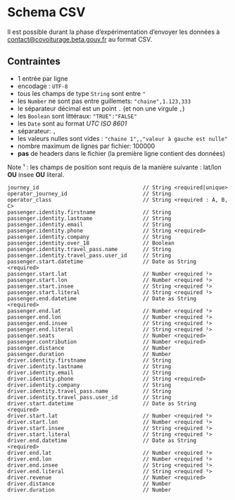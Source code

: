 # Schema CSV

Il est possible durant la phase d’expérimentation d’envoyer les données à [contact@covoiturage.beta.gouv.fr](mailto:contact@covoiturage.beta.gouv.fr) au format CSV.

## Contraintes

* 1 entrée par ligne
* encodage : `UTF-8`
* tous les champs de type `String` sont entre `"`
* les `Number` ne sont pas entre guillemets: `"chaine",1.123,333`
* le séparateur décimal est un point `.` \(et non une virgule `,`\)
* les `Boolean` sont littéraux: `"TRUE":"FALSE"`
* les `Date` sont au format _UTC ISO 8601_
* séparateur: `,`
* les valeurs nulles sont vides : `"chaine 1",,"valeur à gauche est nulle"`
* nombre maximum de lignes par fichier: 100000
* **pas** de headers dans le fichier \(la première ligne contient des données\)

Note ¹ : les champs de position sont requis de la manière suivante : lat/lon **OU** insee **OU** literal.

```text
journey_id                                 // String <required|unique>
operator_journey_id                        // String
operator_class                             // String <required : A, B, C>
passenger.identity.firstname               // String
passenger.identity.lastname                // String
passenger.identity.email                   // String
passenger.identity.phone                   // String <required>
passenger.identity.company                 // String
passenger.identity.over_18                 // Boolean
passenger.identity.travel_pass.name        // String
passenger.identity.travel_pass.user_id     // String
passenger.start.datetime                   // Date as String <required>
passenger.start.lat                        // Number <required ¹>
passenger.start.lon                        // Number <required ¹>
passenger.start.insee                      // String <required ¹>
passenger.start.literal                    // String <required ¹>
passenger.end.datetime                     // Date as String <required>
passenger.end.lat                          // Number <required ¹>
passenger.end.lon                          // Number <required ¹>
passenger.end.insee                        // String <required ¹>
passenger.end.literal                      // String <required ¹>
passenger.seats                            // Number <required>
passenger.contribution                     // Number <required>
passenger.distance                         // Number
passenger.duration                         // Number
driver.identity.firstname                  // String
driver.identity.lastname                   // String
driver.identity.email                      // String
driver.identity.phone                      // String <required>
driver.identity.company                    // String
driver.identity.travel_pass.name           // String
driver.identity.travel_pass.user_id        // String
driver.start.datetime                      // Date as String <required>
driver.start.lat                           // Number <required ¹>
driver.start.lon                           // Number <required ¹>
driver.start.insee                         // String <required ¹>
driver.start.literal                       // String <required ¹>
driver.end.datetime                        // Date as String <required>
driver.end.lat                             // Number <required ¹>
driver.end.lon                             // Number <required ¹>
driver.end.insee                           // String <required ¹>
driver.end.literal                         // String <required ¹>
driver.revenue                             // Number <required>
driver.distance                            // Number
driver.duration                            // Number
```

